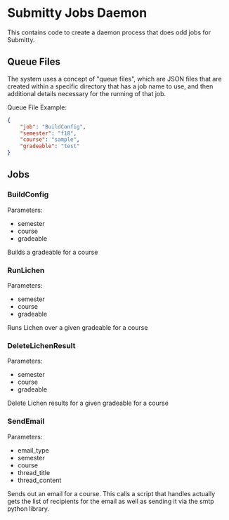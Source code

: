 Submitty Jobs Daemon
====================

This contains code to create a daemon process that does odd jobs for Submitty.

Queue Files
-----------
The system uses a concept of "queue files", which are JSON files that are
created within a specific directory that has a job name to use, and then
additional details necessary for the running of that job.

Queue File Example:
```json
{
    "job": "BuildConfig",
    "semester": "f18",
    "course": "sample",
    "gradeable": "test"
}
```

Jobs
----

### BuildConfig
Parameters:
* semester
* course
* gradeable

Builds a gradeable for a course

### RunLichen
Parameters:
* semester
* course
* gradeable

Runs Lichen over a given gradeable for a course

### DeleteLichenResult
Parameters:
* semester
* course
* gradeable

Delete Lichen results for a given gradeable for a course

### SendEmail
Parameters:
* email_type
* semester
* course
* thread_title
* thread_content

Sends out an email for a course. This calls a script that handles
actually gets the list of recipients for the email as well as
sending it via the smtp python library.
